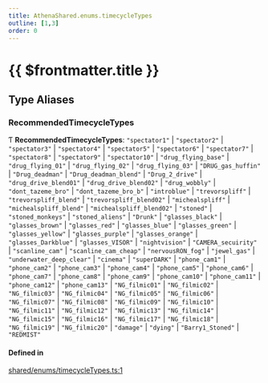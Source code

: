 ```yaml
---
title: AthenaShared.enums.timecycleTypes
outline: [1,3]
order: 0
---
```


# {{ $frontmatter.title }}


## Type Aliases

### RecommendedTimecycleTypes

Ƭ **RecommendedTimecycleTypes**: ``"spectator1"`` \| ``"spectator2"`` \| ``"spectator3"`` \| ``"spectator4"`` \| ``"spectator5"`` \| ``"spectator6"`` \| ``"spectator7"`` \| ``"spectator8"`` \| ``"spectator9"`` \| ``"spectator10"`` \| ``"drug_flying_base"`` \| ``"drug_flying_01"`` \| ``"drug_flying_02"`` \| ``"drug_flying_03"`` \| ``"DRUG_gas_huffin"`` \| ``"Drug_deadman"`` \| ``"Drug_deadman_blend"`` \| ``"Drug_2_drive"`` \| ``"drug_drive_blend01"`` \| ``"drug_drive_blend02"`` \| ``"drug_wobbly"`` \| ``"dont_tazeme_bro"`` \| ``"dont_tazeme_bro_b"`` \| ``"introblue"`` \| ``"trevorspliff"`` \| ``"trevorspliff_blend"`` \| ``"trevorspliff_blend02"`` \| ``"michealspliff"`` \| ``"michealspliff_blend"`` \| ``"michealspliff_blend02"`` \| ``"stoned"`` \| ``"stoned_monkeys"`` \| ``"stoned_aliens"`` \| ``"Drunk"`` \| ``"glasses_black"`` \| ``"glasses_brown"`` \| ``"glasses_red"`` \| ``"glasses_blue"`` \| ``"glasses_green"`` \| ``"glasses_yellow"`` \| ``"glasses_purple"`` \| ``"glasses_orange"`` \| ``"glasses_Darkblue"`` \| ``"glasses_VISOR"`` \| ``"nightvision"`` \| ``"CAMERA_secuirity"`` \| ``"scanline_cam"`` \| ``"scanline_cam_cheap"`` \| ``"nervousRON_fog"`` \| ``"jewel_gas"`` \| ``"underwater_deep_clear"`` \| ``"cinema"`` \| ``"superDARK"`` \| ``"phone_cam1"`` \| ``"phone_cam2"`` \| ``"phone_cam3"`` \| ``"phone_cam4"`` \| ``"phone_cam5"`` \| ``"phone_cam6"`` \| ``"phone_cam7"`` \| ``"phone_cam8"`` \| ``"phone_cam9"`` \| ``"phone_cam10"`` \| ``"phone_cam11"`` \| ``"phone_cam12"`` \| ``"phone_cam13"`` \| ``"NG_filmic01"`` \| ``"NG_filmic02"`` \| ``"NG_filmic03"`` \| ``"NG_filmic04"`` \| ``"NG_filmic05"`` \| ``"NG_filmic06"`` \| ``"NG_filmic07"`` \| ``"NG_filmic08"`` \| ``"NG_filmic09"`` \| ``"NG_filmic10"`` \| ``"NG_filmic11"`` \| ``"NG_filmic12"`` \| ``"NG_filmic13"`` \| ``"NG_filmic14"`` \| ``"NG_filmic15"`` \| ``"NG_filmic16"`` \| ``"NG_filmic17"`` \| ``"NG_filmic18"`` \| ``"NG_filmic19"`` \| ``"NG_filmic20"`` \| ``"damage"`` \| ``"dying"`` \| ``"Barry1_Stoned"`` \| ``"REDMIST"``

#### Defined in

[shared/enums/timecycleTypes.ts:1](https://github.com/Stuyk/altv-athena/blob/71db7b8/src/core/shared/enums/timecycleTypes.ts#L1)
